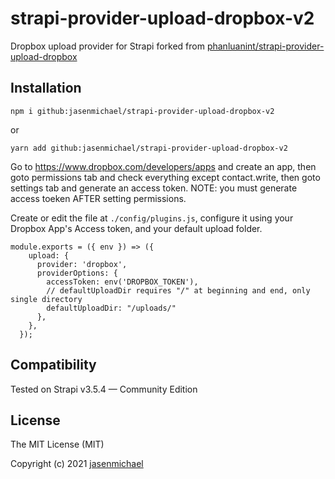 # strapi-provider-upload-dropbox-v2

Dropbox upload provider for Strapi
forked from [phanluanint/strapi-provider-upload-dropbox](https://github.com/phanluanint/strapi-provider-upload-dropbox)

## Installation
```
npm i github:jasenmichael/strapi-provider-upload-dropbox-v2
````
or 
```
yarn add github:jasenmichael/strapi-provider-upload-dropbox-v2
````

Go to https://www.dropbox.com/developers/apps and create an app, then goto permissions tab and check everything except contact.write, then goto settings tab and generate an access token. NOTE: you must generate access toeken AFTER setting permissions.

Create or edit the file at `./config/plugins.js`, configure it using your Dropbox App's Access token, and your default upload folder.

```
module.exports = ({ env }) => ({
    upload: {
      provider: 'dropbox',
      providerOptions: {
        accessToken: env('DROPBOX_TOKEN'),
        // defaultUploadDir requires "/" at beginning and end, only single directory
        defaultUploadDir: "/uploads/"
      },
    },
  });
```

## Compatibility
Tested on Strapi v3.5.4 — Community Edition


## License
The MIT License (MIT)

Copyright (c) 2021 [jasenmichael](https://github.com/jasenmichael)

